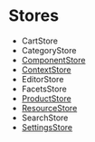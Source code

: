 # Stores

- CartStore
- CategoryStore
- [ComponentStore](ComponentStore.md)
- [ContextStore](ContextStore.md)
- EditorStore
- FacetsStore
- [ProductStore](ProductStore.md)
- [ResourceStore](ResourceStore.md)
- SearchStore
- [SettingsStore](SettingsStore.md)
